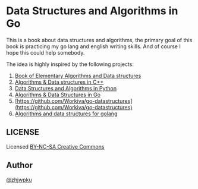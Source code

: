 # Data Structures and Algorithms in Go

This is a book about data structures and algorithms, the primary goal of this book is practicing my go lang and english writing skills. And of course I hope this could help somebody.

The idea is highly inspired by the following projects:

1. [Book of Elementary Algorithms and Data structures](https://github.com/liuxinyu95/AlgoXY)
2. [Algorithms &amp; Data structures in C++](https://github.com/xtaci/algorithms)
3. [Data Structures and Algorithms in Python](https://github.com/prakhar1989/Algorithms)
4. [Algorithms &amp; Data Structures in Go](https://github.com/arnauddri/algorithms)
5. [https://github.com/Workiva/go-datastructures](https://github.com/Workiva/go-datastructures)
6. [Algorithms and data structures for golang](https://github.com/0xAX/go-algorithms)

LICENSE
--------

Licensed [BY-NC-SA Creative Commons](http://creativecommons.org/licenses/by-nc-sa/4.0/)

Author
--------

[@zhjwpku](https://github.com/zhjwpku)


